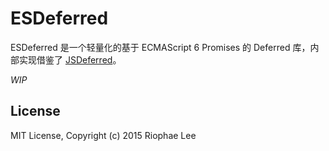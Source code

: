 # ESDeferred

ESDeferred 是一个轻量化的基于 ECMAScript 6 Promises 的 Deferred 库，内部实现借鉴了 [JSDeferred](http://cho45.stfuawsc.com/jsdeferred/)。

*WIP*

## License

MIT License, Copyright (c) 2015 Riophae Lee
